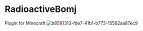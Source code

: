 # RadioactiveBomj
Plugin for Minecraft
![b8591313-fde7-41b1-b773-15562aa87ec9](https://github.com/user-attachments/assets/32bf9ca3-45bf-4e55-b08f-ae42a9ec7b34)
